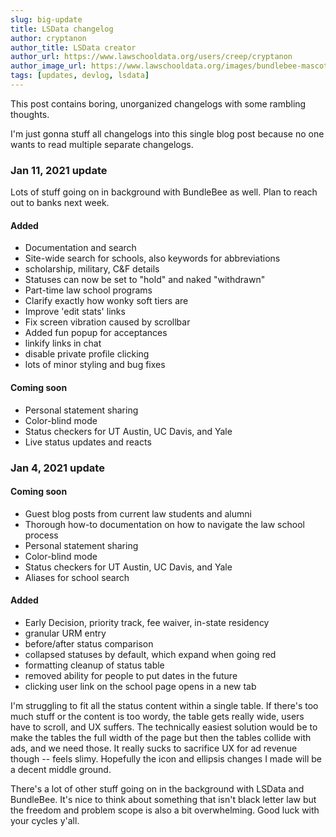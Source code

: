 ```yaml
---
slug: big-update
title: LSData changelog
author: cryptanon
author_title: LSData creator
author_url: https://www.lawschooldata.org/users/creep/cryptanon
author_image_url: https://www.lawschooldata.org/images/bundlebee-mascot-sml.png
tags: [updates, devlog, lsdata]
---
```


This post contains boring, unorganized changelogs with some rambling thoughts.
<!--truncate-->

I'm just gonna stuff all changelogs into this single blog post because no one wants to read multiple separate changelogs.

### Jan 11, 2021 update
Lots of stuff going on in background with BundleBee as well. Plan to reach out to banks next week.

#### Added
* Documentation and search
* Site-wide search for schools, also keywords for abbreviations
* scholarship, military, C&F details
* Statuses can now be set to "hold" and naked "withdrawn"
* Part-time law school programs
* Clarify exactly how wonky soft tiers are
* Improve 'edit stats' links
* Fix screen vibration caused by scrollbar
* Added fun popup for acceptances
* linkify links in chat
* disable private profile clicking
* lots of minor styling and bug fixes

#### Coming soon
* Personal statement sharing
* Color-blind mode
* Status checkers for UT Austin, UC Davis, and Yale
* Live status updates and reacts

### Jan 4, 2021 update

#### Coming soon
* Guest blog posts from current law students and alumni
* Thorough how-to documentation on how to navigate the law school process
* Personal statement sharing
* Color-blind mode
* Status checkers for UT Austin, UC Davis, and Yale
* Aliases for school search

#### Added
* Early Decision, priority track, fee waiver, in-state residency
* granular URM entry
* before/after status comparison
* collapsed statuses by default, which expand when going red
* formatting cleanup of status table
* removed ability for people to put dates in the future
* clicking user link on the school page opens in a new tab

I'm struggling to fit all the status content within a single table. If there's too much stuff or the content is too wordy, the table gets really wide, users have to scroll, and UX suffers. The technically easiest solution would be to make the tables the full width of the page but then the tables collide with ads, and we need those. It really sucks to sacrifice UX for ad revenue though -- feels slimy. Hopefully the icon and ellipsis changes I made will be a decent middle ground.

There's a lot of other stuff going on in the background with LSData and BundleBee. It's nice to think about something that isn't black letter law but the freedom and problem scope is also a bit overwhelming. Good luck with your cycles y'all.